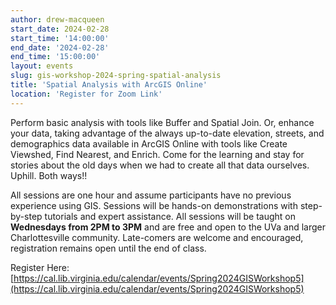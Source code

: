 ```yaml
---
author: drew-macqueen
start_date: 2024-02-28
start_time: '14:00:00'
end_date: '2024-02-28'
end_time: '15:00:00'
layout: events
slug: gis-workshop-2024-spring-spatial-analysis
title: 'Spatial Analysis with ArcGIS Online'
location: 'Register for Zoom Link'
---
```


Perform basic analysis with tools like Buffer and Spatial Join. Or, enhance your data, taking advantage of the always up-to-date elevation, streets, and demographics data available in ArcGIS Online with tools like Create Viewshed, Find Nearest, and Enrich. Come for the learning and stay for stories about the old days when we had to create all that data ourselves. Uphill. Both ways!! 

All sessions are one hour and assume participants have no previous experience using GIS.  Sessions will be hands-on demonstrations with step-by-step tutorials and expert assistance.  All sessions will be taught on **Wednesdays from 2PM to 3PM** and are free and open to the UVa and larger Charlottesville community. Late-comers are welcome and encouraged, registration remains open until the end of class.

Register Here: [https://cal.lib.virginia.edu/calendar/events/Spring2024GISWorkshop5](https://cal.lib.virginia.edu/calendar/events/Spring2024GISWorkshop5)